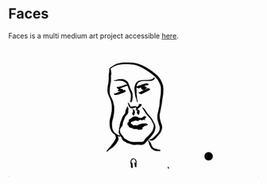 # Faces
Faces is a multi medium art project accessible [here](https://faces.costeira.xyz/).
![demo](/demo/output.gif)
